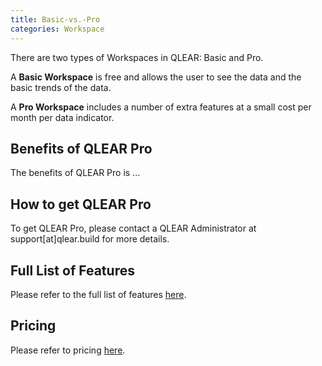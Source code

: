 ```yaml
---
title: Basic-vs.-Pro
categories: Workspace
---
```

There are two types of Workspaces in QLEAR: Basic and Pro.

A **Basic Workspace** is free and allows the user to see the data and the basic trends of the data.

A **Pro Workspace** includes a number of extra features at a small cost per month per data indicator.

## Benefits of QLEAR Pro

The benefits of QLEAR Pro is ...

## How to get QLEAR Pro

To get QLEAR Pro, please contact a QLEAR Administrator at support[at]qlear.build for more details.

## Full List of Features

Please refer to the full list of features [here]().

## Pricing

Please refer to pricing [here]().
